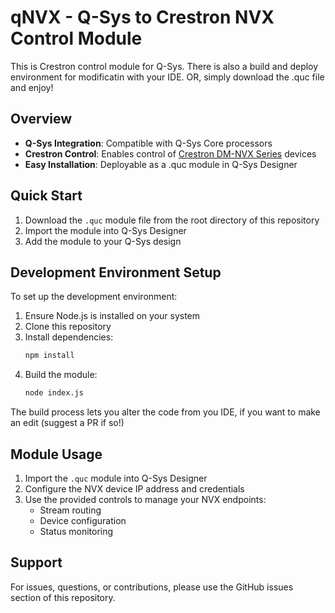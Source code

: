 # qNVX - Q-Sys to Crestron NVX Control Module

This is Crestron control module for Q-Sys. There is also a build and deploy environment for modificatin with your IDE. OR, simply download the .quc file and enjoy!

## Overview

- **Q-Sys Integration**: Compatible with Q-Sys Core processors
- **Crestron Control**: Enables control of [Crestron DM-NVX Series](https://www.crestron.com/Products/Featured-Solutions/DigitalMedia-NVX-Series) devices
- **Easy Installation**: Deployable as a .quc module in Q-Sys Designer

## Quick Start

1. Download the `.quc` module file from the root directory of this repository
2. Import the module into Q-Sys Designer
3. Add the module to your Q-Sys design

## Development Environment Setup

To set up the development environment:

1. Ensure Node.js is installed on your system
2. Clone this repository
3. Install dependencies:
   ```bash
   npm install
   ```
4. Build the module:
   ```bash
   node index.js
   ```

The build process lets you alter the code from you IDE, if you want to make an edit (suggest a PR if so!)

## Module Usage

1. Import the `.quc` module into Q-Sys Designer
2. Configure the NVX device IP address and credentials
3. Use the provided controls to manage your NVX endpoints:
   - Stream routing
   - Device configuration
   - Status monitoring

## Support

For issues, questions, or contributions, please use the GitHub issues section of this repository.
